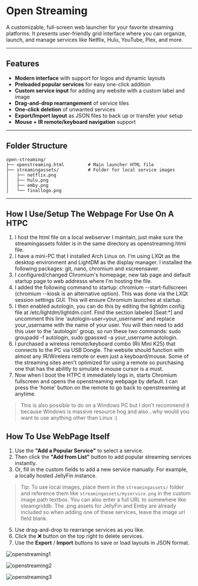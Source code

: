 # Open Streaming

A customizable, full-screen web launcher for your favorite streaming platforms. It presents user-friendly grid interface where you can organize, launch, and manage services like Netflix, Hulu, YouTube, Plex, and more.

---

##  Features

- **Modern interface** with support for logos and dynamic layouts  
- **Preloaded popular services** for easy one-click addition  
- **Custom service input** for adding any website with a custom label and image  
- **Drag-and-drop rearrangement** of service tiles  
- **One-click deletion** of unwanted services  
- **Export/Import layout** as JSON files to back up or transfer your setup  
- **Mouse + IR remote/keyboard navigation** support
  
---

## Folder Structure

```
open-streaming/
├── openstreaming.html         # Main launcher HTML file
├── streamingassets/           # Folder for local service images
│   ├── netflix.png
│   ├── hulu.png
│   ├── emby.png
│   └── finallogo.png
```

---

## How I Use/Setup The Webpage For Use On A HTPC

1. I host the html file on a local webserver I maintain, just make sure the streamingassets folder is in the same directory as openstreaming.html file.
2. I have a mini-PC that I installed Arch Linux on.  I'm using LXQt as the desktop environment and LightDM as the display manager.  I installed the following packages: git, nano, chromium and xscreensaver.
3. I configured/changed Chromium's homepage, new tab page and default startup page to web addresss where I'm hosting the file.
4. I added the following command to startup: chromium --start-fullscreen (chromium --kiosk is an alternative option).  This was done via the LXQt session settings GUI.  This will ensure Chromium launches at startup.
5. I then enabled autologin, you can do this by editing the lightdm config file at /etc/lightdm/lightdm.conf.  Find the section labeled [Seat:*] and uncomment this line 'autologin-user=your_username' and replace your_username with the name of your user.  You will then need to add this user to the 'autologin' group, so run these two commands: sudo groupadd -f autologin, sudo gpasswd -a your_username autologin.
7. I purchased a wireless remote/keyboard combo (Rii Mini K25) that connects to the PC via USB Dongle.  The website should function with almost any IR/Wireless remote or even just a keyboard/mouse.  Some of the streaming sites aren't optimized for using a remote so purchasing one that has the abilitly to simulate a mouse cursor is a must.
5. Now when I boot the HTPC it immediately logs in, starts Chromium fullscreen and opens the openstreaming webpage by default.  I can press the 'home' button on the remote to go back to openstreaming at anytime.
> This is also possible to do on a Windows PC but I don't recommend it because Windows is massive resource hog and also...why would you want to use anything other than Linux :)

## How To Use WebPage Itself

1. Use the **"Add a Popular Service"** to select a service.
2. Then click the **"Add from List"** button to add popular streaming services instantly.
3. Or, fill in the custom fields to add a new service manually.  For example, a locally hosted JellyFin instance.
> Tip: To use local images, place them in the `streamingassets/` folder and reference them like `streamingassets/myservice.png` in the custom image path textbox.  You can also enter a full URL to somewhere like steamgriddb.
> The .png assets for JellyFin and Emby are already included so when adding one of these services, leave the image url field blank.
5. Use drag-and-drop to rearrange services as you like.
6. Click the ❌ button on the top right to delete services.
7. Use the **Export** / **Import** buttons to save or load layouts in JSON format.

![openstreaming1](https://github.com/user-attachments/assets/3a4c6558-cf22-4b7a-8866-9c3811491d4b)

![openstreaming2](https://github.com/user-attachments/assets/4f8139c1-1bf6-4923-a3f1-bce7381a6629)

![openstreaming3](https://github.com/user-attachments/assets/d8dd19fe-7814-41b5-a696-16d27768c475)


